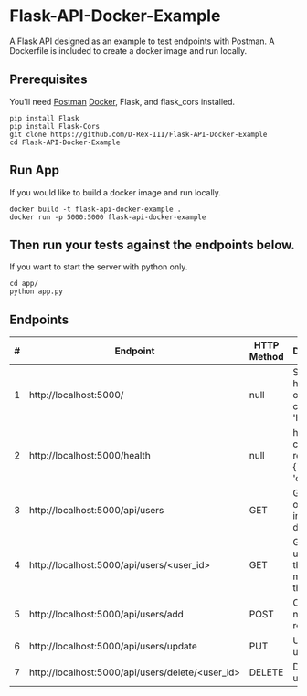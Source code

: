 # Flask-API-Docker-Example
A Flask API designed as an example to test endpoints with Postman. A Dockerfile is included to create a docker image and run locally.

## Prerequisites
You'll need [Postman](https://www.postman.com/downloads/) [Docker](https://docs.docker.com/get-docker/), Flask, and flask_cors installed.
```
pip install Flask
pip install Flask-Cors
git clone https://github.com/D-Rex-III/Flask-API-Docker-Example
cd Flask-API-Docker-Example
```

## Run App
If you would like to build a docker image and run locally.
```
docker build -t flask-api-docker-example .
docker run -p 5000:5000 flask-api-docker-example
```
Then run your tests against the endpoints below.
---
If you want to start the server with python only.
```
cd app/
python app.py
```

## Endpoints
| # | Endpoint                                         | HTTP Method | Description                                  | Database Function    |
|---|--------------------------------------------------|-------------|----------------------------------------------|----------------------|
| 1 | http://localhost:5000/                           | null        | Simple homepath only containing 'hello'      | none                 |
| 2 | http://localhost:5000/health                     | null        | health check returns {'status': 'ok'}        | none                 |
| 3 | http://localhost:5000/api/users                  | GET         | Get the list of all users in the database    | get_users()          |
| 4 | http://localhost:5000/api/users/<user_id>        | GET         | Get a single user record that matches the id | get_user_by_id()     |
| 5 | http://localhost:5000/api/users/add              | POST        | Create a new user record                     | insert_user()        |
| 6 | http://localhost:5000/api/users/update           | PUT         | Update a user record                         | update_user()        |
| 7 | http://localhost:5000/api/users/delete/<user_id> | DELETE      | Delete a user record                         | delete_user(user_id) |